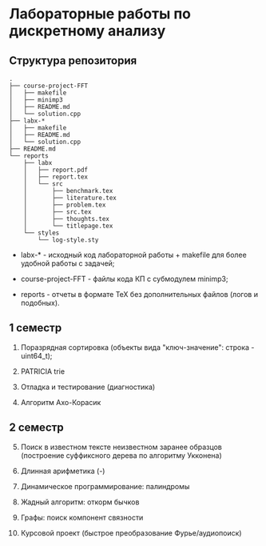 # Лабораторные работы по дискретному анализу

## Структура репозитория

```
.
├── course-project-FFT
│   ├── makefile
│   ├── minimp3
│   ├── README.md
│   └── solution.cpp
├── labx-*
│   ├── makefile
│   ├── README.md
│   └── solution.cpp
├── README.md
└── reports
    ├── labx
    │   ├── report.pdf
    │   ├── report.tex
    │   └── src
    │       ├── benchmark.tex
    │       ├── literature.tex
    │       ├── problem.tex
    │       ├── src.tex
    │       ├── thoughts.tex
    │       └── titlepage.tex
    └── styles
        └── log-style.sty

```

- labx-* - исходный код лабораторной работы + makefile для более удобной работы с задачей;

- course-project-FFT - файлы кода КП с субмодулем minimp3;

- reports - отчеты в формате TeX без дополнительных файлов (логов и подобных).

## 1 семестр

1. Поразрядная сортировка (объекты вида "ключ-значение": строка - uint64_t);

2. PATRICIA trie

3. Отладка и тестирование (диагностика) 

4. Алгоритм Ахо-Корасик

## 2 семестр

5. Поиск в известном тексте неизвестном заранее образцов (построение суффиксного дерева по алгоритму Укконена)

6. Длинная арифметика (-)

7. Динамическое программирование: палиндромы

8. Жадный алгоритм: откорм бычков

9. Графы: поиск компонент связности

10. Курсовой проект (быстрое преобразование Фурье/аудиопоиск)